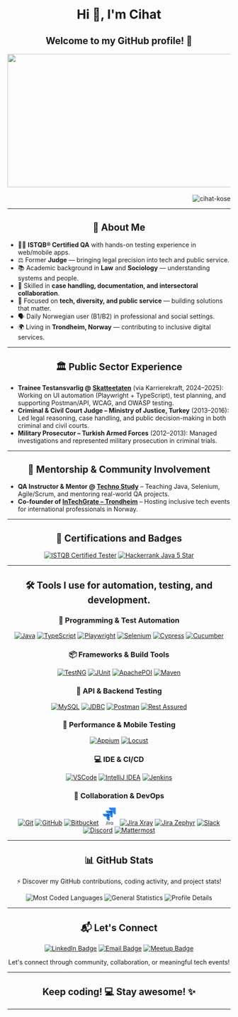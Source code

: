 
<h1 align="center">Hi 👋, I'm Cihat</h1>
<h2 align="center">Welcome to my GitHub profile! 🎉</h2>
<div align="center">
	<img src="https://media.giphy.com/media/dWesBcTLavkZuG35MI/giphy.gif" width="600" height="300"/>
</div>

<p align="right">
   <img src="https://komarev.com/ghpvc/?username=cihat-kose&label=Profile%20views&color=0e75b6&style=for-the-badge" alt="cihat-kose" />
</p>

<hr>

<h2 align="center">🎤 About Me</h2>

<ul>
<li>🧑‍💻 <strong>ISTQB® Certified QA</strong> with hands-on testing experience in web/mobile apps.</li>
<li>⚖️ Former <strong>Judge</strong> — bringing legal precision into tech and public service.</li>
<li>📚 Academic background in <strong>Law</strong> and <strong>Sociology</strong> — understanding systems and people.</li>
<li>🧠 Skilled in <strong>case handling, documentation, and intersectoral collaboration</strong>.</li>
<li>🧭 Focused on <strong>tech, diversity, and public service</strong> — building solutions that matter.</li>
<li>🗣️ Daily Norwegian user (B1/B2) in professional and social settings.</li>
<li>🌍 Living in <strong>Trondheim, Norway</strong> — contributing to inclusive digital services.</li>
</ul>

<hr>

<h2 align="center">🏛️ Public Sector Experience</h2>

<ul>
  <li><strong>Trainee Testansvarlig @ <a href="https://www.skatteetaten.no/min-side/" target="_blank">Skatteetaten</a></strong> (via Karrierekraft, 2024–2025): Working on UI automation (Playwright + TypeScript), test planning, and supporting Postman/API, WCAG, and OWASP testing.</li>
  <li><strong>Criminal & Civil Court Judge – Ministry of Justice, Turkey</strong> (2013–2016): Led legal reasoning, case handling, and public decision-making in both criminal and civil courts.</li>
  <li><strong>Military Prosecutor – Turkish Armed Forces</strong> (2012–2013): Managed investigations and represented military prosecution in criminal trials.</li>
</ul>

<hr>

<h2 align="center">🤝 Mentorship & Community Involvement</h2>

<ul>
  <li><strong>QA Instructor & Mentor @ <a href="https://technostudy.com.tr/" target="_blank">Techno Study</a></strong> – Teaching Java, Selenium, Agile/Scrum, and mentoring real-world QA projects.</li>
  <li><strong>Co-founder of <a href="https://dataforeningen.no/faggrupper/trondheim/intechgrate" target="_blank">InTechGrate – Trondheim</a></strong> – Hosting inclusive tech events for international professionals in Norway.</li>
</ul>

<!-- 

<h2 align="center">🎤 About Me</h2>

- 🧑‍💻 **ISTQB Certified SDET** with extensive experience in **manual and automated testing** for web-based and mobile applications.
- 🚀 Proficient in:
  - **Java, Selenium, Playwright, TestNG, Cucumber BDD, Maven, JUnit, Jenkins, Postman, Rest Assured** 
  - Database Testing: **MySQL, JDBC** 
  - Version Control: **Git/GitHub**
- 💼 Experienced in **public sector projects** focusing on:
  - Regulatory compliance  
  - Analytical skills  
  - Teamwork  
- ⚖️ Former **Judge** with a solid background in handling complex cases.  
- 💡 Passionate about **quality assurance and continuous improvement**.  

 -->

<hr>

<h2 align="center">🏅 Certifications and Badges</h2>
<p align="center">
	<a href="https://app.diplomasafe.com/en-US/s/3d17279262ab9607" target="_blank"> <img src="https://img.shields.io/badge/ISTQB-Foundation%20Level-blue?style=for-the-badge&logo=checkmarx&logoColor=white" alt="ISTQB Certified Tester"/></a>
	<a href="https://www.hackerrank.com/cihatkose" target="_blank"> <img src="https://img.shields.io/badge/Hackerrank-Java%205%20Star-yellow?style=for-the-badge&logo=hackerrank&logoColor=white" alt="Hackerrank Java 5 Star"/></a>
</p>

<hr>

<!--

<h2 align="center">🧰 Technologies and Tools</h2>
<p align="center">
🛠️ Tools I use for automation, testing, and development.
</p>

<div style="display: flex; justify-content: center; align-items: center; gap: 20px;">
<p align="center">
	<a href="https://www.java.com" target="_blank"><img src="https://cdn-icons-png.flaticon.com/512/226/226777.png" alt="Java" width="40" height="40"/></a>
	<a href="https://www.typescriptlang.org/" target="_blank"><img src="https://cdn.worldvectorlogo.com/logos/typescript.svg" alt="TypeScript" width="40" height="40"/></a>
	<a href="https://playwright.dev" target="_blank"><img src="https://playwright.dev/img/playwright-logo.svg" alt="Playwright" width="40" height="40"/></a>
	<a href="https://www.selenium.dev" target="_blank"><img src="https://www.selenium.dev/images/selenium_logo_square_green.png" alt="Selenium" width="40" height="40"/></a>
	<a href="https://www.cypress.io" target="_blank"><img src="https://user-images.githubusercontent.com/2801156/153322291-8b186487-5127-48f7-aa6d-b0ef350f8575.png" alt="Cypress" width="40" height="40"/></a>
	<a href="https://cucumber.io/" target="_blank" rel="noreferrer"> <img src="https://images.g2crowd.com/uploads/product/image/large_detail/large_detail_c40984fae76060168e91322094f05421/cucumber.png" alt="Cucumber" width="40" height="40"/></a>
	<a href="https://testng.org/doc/" target="_blank" rel="noreferrer"> <img src="https://www.pcloudy.com/wp-content/uploads/2021/03/7.jpg" alt="TestNG" width="40" height="40"/></a>
	<a href="https://junit.org/junit5/" target="_blank" rel="noreferrer"> <img src="https://browserstack.wpengine.com/wp-content/uploads/2024/01/JUnit5-icon.svg" alt="JUnit 5" width="40" height="40"/></a>
	<a href="https://poi.apache.org/" target="_blank" rel="noreferrer"> <img src="https://encrypted-tbn0.gstatic.com/images?q=tbn:ANd9GcQJXG20pfTUGttyFUZK6s16ozY02CFsDiju9V68INJDQxBOovK10R8aBnZOOMneij3atRA&usqp=CAU" alt="ApachePOI" width="40" height="40"/></a>
	<a href="https://maven.apache.org/" target="_blank" rel="noreferrer"><img src="https://encrypted-tbn0.gstatic.com/images?q=tbn:ANd9GcRc-fX-6ncZTctodZRvv5XtSgZoG-aEfH8xXQ&s" alt="Maven" width="40" height="40"/></a>
	<a href="https://www.mysql.com/" target="_blank" rel="noreferrer"> <img src="https://pngimg.com/uploads/mysql/mysql_PNG9.png" alt="MySql" width="40" height="40"/></a>
	<a href="https://docs.oracle.com/javase/8/docs/technotes/guides/jdbc/" target="_blank" rel="noreferrer"> <img src="https://www.jobscoupe.com/wp-content/uploads/2019/08/Java-JDBC.jpg" alt="JDBC" width="40" height="40"/></a>
	<a href="https://postman.com" target="_blank" rel="noreferrer"> <img src="https://external-content.duckduckgo.com/iu/?u=https%3A%2F%2Ftse1.mm.bing.net%2Fth%3Fid%3DOIP.K66TNl9EFGiJ68QlP48hGwHaHa%26pid%3DApi&f=1&ipt=55a8fb6041576d2e924d11363095ed9ac5b1ee89a6691f64ac14e7ea0f230fc8&ipo=images" alt="Postman" width="40" height="40"/></a>
	<a href="https://rest-assured.io/" target="_blank" rel="noreferrer"> <img src="https://avatars.githubusercontent.com/u/19369327?s=280&v=4" alt="Rest Assured" width="40" height="40"/></a>
	<a href="http://appium.io/docs/en/2.0/" target="_blank" rel="noreferrer"> <img src="https://e7.pngegg.com/pngimages/372/674/png-clipart-appium-test-automation-software-testing-selenium-calabash-purple-violet-thumbnail.png" alt="Appium" width="40" height="40"/></a>
	<a href="https://www.jenkins.io" target="_blank" rel="noreferrer"> <img src="https://www.vectorlogo.zone/logos/jenkins/jenkins-icon.svg" alt="Jenkins" width="40" height="40"/></a>
	<a href="https://locust.io/" target="_blank" rel="noopener noreferrer"> <img src="https://locust.io/static/img/favicon.ico" alt="Locust" width="40" height="40"/></a>
	<a href="https://www.w3.org/html/" target="_blank" rel="noreferrer"> <img src="https://raw.githubusercontent.com/devicons/devicon/master/icons/html5/html5-original-wordmark.svg" alt="HTML5" width="40" height="40"/></a>
	<a href="https://www.w3schools.com/css/" target="_blank" rel="noreferrer"> <img src="https://raw.githubusercontent.com/devicons/devicon/master/icons/css3/css3-original-wordmark.svg" alt="CSS3" width="40" height="40"/></a>
	<a href="https://git-scm.com/" target="_blank" rel="noreferrer"> <img src="https://www.vectorlogo.zone/logos/git-scm/git-scm-icon.svg" alt="Git" width="40" height="40"/></a>
	<a href="https://github.com/" target="_blank" rel="noreferrer"> <img src="https://github.githubassets.com/images/modules/logos_page/GitHub-Mark.png" alt="GitHub" width="40" height="40"/></a>
	<a href="https://bitbucket.org/" target="_blank" rel="noreferrer"> <img src="https://static-00.iconduck.com/assets.00/bitbucket-icon-2048x2048-pbtamsn1.png" alt="Bitbucket" width="40" height="40"/></a>
	<a href="https://www.atlassian.com/software/jira" target="_blank" rel="noreferrer"> <img src="https://raw.githubusercontent.com/devicons/devicon/master/icons/jira/jira-original-wordmark.svg" alt="Jira" width="40" height="40"/></a>
	<a href="https://marketplace.atlassian.com/apps/1211769/xray-test-management-for-jira?tab=overview&hosting=cloud" target="_blank" rel="noreferrer"> <img src="https://is4-ssl.mzstatic.com/image/thumb/Purple123/v4/7d/de/96/7dde9601-aeb7-7ce6-9141-d0664014b017/source/60x60bb.jpg" alt="Jira Xray" width="40" height="40"/></a>
	<a href="https://marketplace.atlassian.com/apps/1213259/zephyr-scale-test-management-for-jira?tab=overview&hosting=cloud" target="_blank" rel="noreferrer"> <img src="https://marketplace-cdn.atlassian.com/files/7842850b-2144-4e63-a948-274d9e5accc1?fileType=image&mode=full-fit" alt="Jira Zephyr" width="40" height="40"/></a>
	<a href="https://code.visualstudio.com/" target="_blank" rel="noopener noreferrer"> <img src="https://upload.wikimedia.org/wikipedia/commons/9/9a/Visual_Studio_Code_1.35_icon.svg" alt="VSCode" width="40" height="40"/></a>
	<a href="https://www.jetbrains.com/idea/" target="_blank" rel="noreferrer"> <img src="https://brandslogos.com/wp-content/uploads/images/large/intellij-idea-logo.png" alt="Intellij IDEA" width="40" height="40"/></a>
	<a href="https://mattermost.com/" target="_blank" rel="noreferrer"> <img src="https://play-lh.googleusercontent.com/jmZcnjbtWkX1l143bqxz2DZqnrVUSJvGikocCb8znsXYJCIJkoZmvJknJn8MQKgMdkw=w240-h480-rw" alt="Mattermost" width="40" height="40"/></a>
	<a href="https://slack.com/intl/en-tr/" target="_blank" rel="noopener noreferrer"> <img src="https://upload.wikimedia.org/wikipedia/commons/thumb/d/d5/Slack_icon_2019.svg/2048px-Slack_icon_2019.svg.png" alt="Slack" width="40" height="40"/></a>
	<a href="https://discord.com/" target="_blank" rel="noopener noreferrer"> <img src="https://uxwing.com/wp-content/themes/uxwing/download/brands-and-social-media/discord-round-color-icon.png" alt="Discord" width="40" height="40"/></a>
</div>
</p>

-->

<h2 align="center">🛠️ Tools I use for automation, testing, and development.</h2>

<!-- 🚀 Programming & Test Automation -->
<h3 align="center">🚀 Programming & Test Automation</h3>
<p align="center">
  <a href="https://www.java.com" target="_blank"><img src="https://cdn-icons-png.flaticon.com/512/226/226777.png" alt="Java" width="40" height="40"/></a>
  <a href="https://www.typescriptlang.org/" target="_blank"><img src="https://cdn.worldvectorlogo.com/logos/typescript.svg" alt="TypeScript" width="40" height="40"/></a>
  <a href="https://playwright.dev" target="_blank"><img src="https://playwright.dev/img/playwright-logo.svg" alt="Playwright" width="40" height="40"/></a>
  <a href="https://www.selenium.dev" target="_blank"><img src="https://www.selenium.dev/images/selenium_logo_square_green.png" alt="Selenium" width="40" height="40"/></a>
  <a href="https://www.cypress.io" target="_blank"><img src="https://user-images.githubusercontent.com/2801156/153322291-8b186487-5127-48f7-aa6d-b0ef350f8575.png" alt="Cypress" width="40" height="40"/></a>
  <a href="https://cucumber.io/" target="_blank"><img src="https://images.g2crowd.com/uploads/product/image/large_detail/large_detail_c40984fae76060168e91322094f05421/cucumber.png" alt="Cucumber" width="40" height="40"/></a>
</p>

<!-- 📦 Frameworks & Build Tools -->
<h3 align="center">📦 Frameworks & Build Tools</h3>
<p align="center">
  <a href="https://testng.org/doc/" target="_blank"><img src="https://www.pcloudy.com/wp-content/uploads/2021/03/7.jpg" alt="TestNG" width="40" height="40"/></a>
  <a href="https://junit.org/junit5/" target="_blank"><img src="https://browserstack.wpengine.com/wp-content/uploads/2024/01/JUnit5-icon.svg" alt="JUnit" width="40" height="40"/></a>
  <a href="https://poi.apache.org/" target="_blank"><img src="https://encrypted-tbn0.gstatic.com/images?q=tbn:ANd9GcQJXG20pfTUGttyFUZK6s16ozY02CFsDiju9V68INJDQxBOovK10R8aBnZOOMneij3atRA&usqp=CAU" alt="ApachePOI" width="40" height="40"/></a>
  <a href="https://maven.apache.org/" target="_blank"><img src="https://encrypted-tbn0.gstatic.com/images?q=tbn:ANd9GcRc-fX-6ncZTctodZRvv5XtSgZoG-aEfH8xXQ&s" alt="Maven" width="40" height="40"/></a>
</p>

<!-- 📡 API & Backend Testing -->
<h3 align="center">📡 API & Backend Testing</h3>
<p align="center">
  <a href="https://www.mysql.com/" target="_blank"><img src="https://pngimg.com/uploads/mysql/mysql_PNG9.png" alt="MySQL" width="40" height="40"/></a>
  <a href="https://docs.oracle.com/javase/8/docs/technotes/guides/jdbc/" target="_blank"><img src="https://www.jobscoupe.com/wp-content/uploads/2019/08/Java-JDBC.jpg" alt="JDBC" width="40" height="40"/></a>
  <a href="https://postman.com" target="_blank"><img src="https://external-content.duckduckgo.com/iu/?u=https%3A%2F%2Ftse1.mm.bing.net%2Fth%3Fid%3DOIP.K66TNl9EFGiJ68QlP48hGwHaHa%26pid%3DApi" alt="Postman" width="40" height="40"/></a>
  <a href="https://rest-assured.io/" target="_blank"><img src="https://avatars.githubusercontent.com/u/19369327?s=280&v=4" alt="Rest Assured" width="40" height="40"/></a>
</p>

<!-- 🧪 Performance & Mobile Testing -->
<h3 align="center">🧪 Performance & Mobile Testing</h3>
<p align="center">
  <a href="http://appium.io/docs/en/2.0/" target="_blank"><img src="https://e7.pngegg.com/pngimages/372/674/png-clipart-appium-test-automation-software-testing-selenium-calabash-purple-violet-thumbnail.png" alt="Appium" width="40" height="40"/></a>
  <a href="https://locust.io/" target="_blank"><img src="https://locust.io/static/img/favicon.ico" alt="Locust" width="40" height="40"/></a>
</p>

<!-- 💻 IDE & CI/CD -->
<h3 align="center">💻 IDE & CI/CD</h3>
<p align="center">
  <a href="https://code.visualstudio.com/" target="_blank"><img src="https://upload.wikimedia.org/wikipedia/commons/9/9a/Visual_Studio_Code_1.35_icon.svg" alt="VSCode" width="40" height="40"/></a>
  <a href="https://www.jetbrains.com/idea/" target="_blank"><img src="https://brandslogos.com/wp-content/uploads/images/large/intellij-idea-logo.png" alt="IntelliJ IDEA" width="40" height="40"/></a>
  <a href="https://www.jenkins.io" target="_blank"><img src="https://www.vectorlogo.zone/logos/jenkins/jenkins-icon.svg" alt="Jenkins" width="40" height="40"/></a>
</p>

<!-- 🤝 Collaboration & DevOps -->
<h3 align="center">🤝 Collaboration & DevOps</h3>
<p align="center">
  <a href="https://git-scm.com/" target="_blank"><img src="https://www.vectorlogo.zone/logos/git-scm/git-scm-icon.svg" alt="Git" width="40" height="40"/></a>
  <a href="https://github.com/" target="_blank"><img src="https://github.githubassets.com/images/modules/logos_page/GitHub-Mark.png" alt="GitHub" width="40" height="40"/></a>
  <a href="https://bitbucket.org/" target="_blank"><img src="https://cdn2.iconfinder.com/data/icons/designer-skills/128/bitbucket-repository-svn-manage-files-contribute-branch-512.png" alt="Bitbucket" width="40" height="40"/></a>
  <a href="https://www.atlassian.com/software/jira" target="_blank"><img src="https://raw.githubusercontent.com/devicons/devicon/master/icons/jira/jira-original-wordmark.svg" alt="Jira" width="40" height="40"/></a>
  <a href="https://marketplace.atlassian.com/apps/1211769/xray-test-management-for-jira" target="_blank"><img src="https://is4-ssl.mzstatic.com/image/thumb/Purple123/v4/7d/de/96/7dde9601-aeb7-7ce6-9141-d0664014b017/source/60x60bb.jpg" alt="Jira Xray" width="40" height="40"/></a>
  <a href="https://marketplace.atlassian.com/apps/1213259/zephyr-scale-test-management-for-jira" target="_blank"><img src="https://marketplace-cdn.atlassian.com/files/7842850b-2144-4e63-a948-274d9e5accc1?fileType=image&mode=full-fit" alt="Jira Zephyr" width="40" height="40"/></a>
  <a href="https://slack.com/intl/en-tr/" target="_blank"><img src="https://upload.wikimedia.org/wikipedia/commons/thumb/d/d5/Slack_icon_2019.svg/2048px-Slack_icon_2019.svg.png" alt="Slack" width="40" height="40"/></a>
  <a href="https://discord.com/" target="_blank"><img src="https://uxwing.com/wp-content/themes/uxwing/download/brands-and-social-media/discord-round-color-icon.png" alt="Discord" width="40" height="40"/></a>
  <a href="https://mattermost.com/" target="_blank" rel="noreferrer"><img src="https://play-lh.googleusercontent.com/jmZcnjbtWkX1l143bqxz2DZqnrVUSJvGikocCb8znsXYJCIJkoZmvJknJn8MQKgMdkw=w240-h480-rw" alt="Mattermost" width="40" height="40"/></a>
</p>

<hr>

<h2 align="center">📊 GitHub Stats</h2>
<p align="center">
⚡ Discover my GitHub contributions, coding activity, and project stats!
</p>

<p align="center">
<!--  <img height="150em" src="http://github-profile-summary-cards.vercel.app/api/cards/repos-per-language?username=cihat-kose&theme=react" alt="Repository Languages"/>  -->
<img height="150em" src="http://github-profile-summary-cards.vercel.app/api/cards/most-commit-language?username=cihat-kose&theme=react" alt="Most Coded Languages"/>
<img height="150em" src="http://github-profile-summary-cards.vercel.app/api/cards/stats?username=cihat-kose&theme=react" alt="General Statistics"/>
<img height="150em" src="http://github-profile-summary-cards.vercel.app/api/cards/profile-details?username=cihat-kose&theme=react" alt="Profile Details"/>
<!--  <img height="150em" src="http://github-profile-summary-cards.vercel.app/api/cards/productive-time?username=cihat-kose&theme=react&utcOffset=01" alt="Productive Time"/>  -->
</p>

<!-- 

<p align="center">
  <img src="https://github.com/BEPb/BEPb/raw/output/github-contribution-grid-snake.svg" width="80%"/>
</p>

 -->

<hr>

<h2 align="center">📬 Let's Connect</h2>

<p align="center">
  <a href="https://www.linkedin.com/in/cihat-kose/"><img src="https://img.shields.io/badge/LinkedIn-0077B5?style=for-the-badge&logo=linkedin&logoColor=white" alt="LinkedIn Badge"/></a>
  <a href="mailto:cihat.kose@hotmail.com"><img src="https://img.shields.io/badge/Email-cihat.kose@hotmail.com-D14836?style=for-the-badge&logo=gmail&logoColor=white" alt="Email Badge"/></a>
  <a href="https://www.meetup.com/intechgrate/"><img src="https://img.shields.io/badge/MEETUP-ED1C40?style=for-the-badge&logo=meetup&logoColor=white" alt="Meetup Badge"/></a>
  </p>

<p align="center">
	Let's connect through community, collaboration, or meaningful tech events!
</p>

<!-- 

<h2 align="center">📬 Let's Connect!</h2>
<p align="center">
	<a href="https://www.linkedin.com/in/cihat-kose/" target="_blank"><img src="https://img.shields.io/badge/LINKEDIN-0077B5?style=for-the-badge&logo=linkedin&logoColor=white"></a>
	<a href="https://www.hackerrank.com/cihatkose" target="_blank"><img src="https://img.shields.io/badge/HACKERRANK-2EC866?style=for-the-badge&logo=hackerrank&logoColor=white"></a>
	<a href="https://www.postman.com/cihatkose" target="_blank"><img src="https://img.shields.io/badge/POSTMAN-FF6C37?style=for-the-badge&logo=postman&logoColor=white"></a>
	<a href="mailto:cihatkose.no@gmail.com" target="_blank"><img src="https://img.shields.io/badge/GMAIL-D14836?style=for-the-badge&logo=gmail&logoColor=white"></a>
	<a href="mailto:cihat.kose@hotmail.com" target="_blank"><img src="https://img.shields.io/badge/HOTMAIL-0078D4?style=for-the-badge&logo=gmail&logoColor=white"></a>
</p>

 -->


<hr>

<h2 align="center">Keep coding! 💻 Stay awesome! ✨</h2>

<hr>

